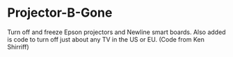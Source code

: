 # Projector-B-Gone
Turn off and freeze Epson projectors and Newline smart boards. Also added is code to turn off just about any TV in the US or EU. (Code from Ken Shirriff)
